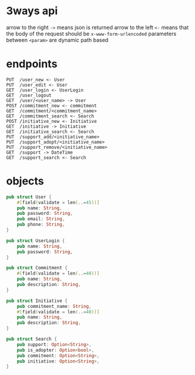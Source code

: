 # 3ways api

arrow to the right `->` means json is returned
arrow to the left `<-` means that the body of the request should be `x-www-form-urlencoded`
parameters between `<param>` are dynamic path based

# endpoints

```
PUT  /user_new <- User
PUT  /user_edit <- User
GET  /user_login <- UserLogin
GET  /user_logout
GET  /user/<user_name> -> User
POST /commitment_new <- commitment
GET  /commitment/<commitment_name>
GET  /commitment_search <- Search
POST /initiative_new <- Initiative
GET  /initiative -> Initiative
GET  /initiative_search <- Search
PUT  /support_add/<initiative_name>
PUT  /support_adopt/<initiative_name>
PUT  /support_remove/<initiative_name>
GET  /support -> DateTime
GET  /support_search <- Search
```

# objects

```rust
pub struct User {
    #[field(validate = len(..=45))]
    pub name: String,
    pub password: String,
    pub email: String,
    pub phone: String,
}

pub struct UserLogin {
    pub name: String,
    pub password: String,
}

pub struct Commitment {
    #[field(validate = len(..=40))]
    pub name: String,
    pub description: String,
}

pub struct Initiative {
    pub commitment_name: String,
    #[field(validate = len(..=40))]
    pub name: String,
    pub description: String,
}

pub struct Search {
    pub support: Option<String>,
    pub is_adopter: Option<bool>,
    pub commitment: Option<String>,
    pub initiative: Option<String>,
}
```